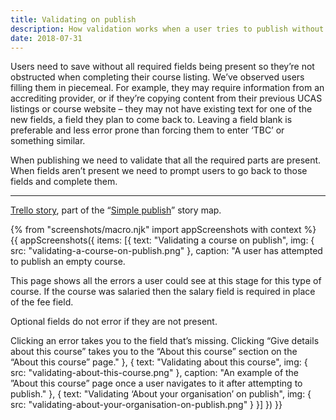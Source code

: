 ```yaml
---
title: Validating on publish
description: How validation works when a user tries to publish without the required fields.
date: 2018-07-31
---
```

Users need to save without all required fields being present so they’re not obstructed when completing their course listing. We’ve observed users filling them in piecemeal. For example, they may require information from an accrediting provider, or if they’re copying content from their previous UCAS listings or course website – they may not have existing text for one of the new fields, a field they plan to come back to. Leaving a field blank is preferable and less error prone than forcing them to enter ‘TBC’ or something similar.

When publishing we need to validate that all the required parts are present. When fields aren’t present we need to prompt users to go back to those fields and complete them.

* * *

[Trello story](https://trello.com/c/jB5C2SWM/47-design-validation-at-time-of-publishing), part of the “[Simple publish](https://trello.com/c/gczKVoh3/51-simple-publish-action-and-validation-word-counts-and-mandatory-fields)” story map.

{% from "screenshots/macro.njk" import appScreenshots with context %}
{{ appScreenshots({
  items: [{
    text: "Validating a course on publish",
    img: { src: "validating-a-course-on-publish.png" },
    caption: "A user has attempted to publish an empty course.

This page shows all the errors a user could see at this stage for this type of course. If the course was salaried then the salary field is required in place of the fee field.

Optional fields do not error if they are not present.

Clicking an error takes you to the field that’s missing. Clicking “Give details about this course” takes you to the “About this course” section on the “About this course” page."
  }, {
    text: "Validating about this course",
    img: { src: "validating-about-this-course.png" },
    caption: "An example of the ”About this course” page once a user navigates to it after attempting to publish."
  }, {
    text: "Validating ‘About your organisation’ on publish",
    img: { src: "validating-about-your-organisation-on-publish.png" }
  }]
}) }}
